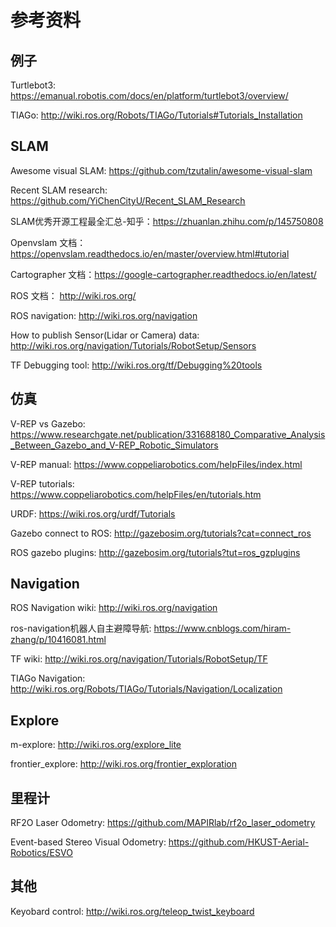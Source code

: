 # 参考资料

## 例子

Turtlebot3: https://emanual.robotis.com/docs/en/platform/turtlebot3/overview/

TIAGo: http://wiki.ros.org/Robots/TIAGo/Tutorials#Tutorials_Installation

## SLAM
Awesome visual SLAM: https://github.com/tzutalin/awesome-visual-slam

Recent SLAM research: https://github.com/YiChenCityU/Recent_SLAM_Research

SLAM优秀开源工程最全汇总-知乎：https://zhuanlan.zhihu.com/p/145750808

Openvslam 文档：https://openvslam.readthedocs.io/en/master/overview.html#tutorial

Cartographer 文档：https://google-cartographer.readthedocs.io/en/latest/

ROS 文档： http://wiki.ros.org/

ROS navigation: http://wiki.ros.org/navigation

How to publish Sensor(Lidar or Camera) data: http://wiki.ros.org/navigation/Tutorials/RobotSetup/Sensors

TF Debugging tool: http://wiki.ros.org/tf/Debugging%20tools

## 仿真
V-REP vs Gazebo:  https://www.researchgate.net/publication/331688180_Comparative_Analysis_Between_Gazebo_and_V-REP_Robotic_Simulators

V-REP manual: https://www.coppeliarobotics.com/helpFiles/index.html

V-REP tutorials: https://www.coppeliarobotics.com/helpFiles/en/tutorials.htm

URDF: https://wiki.ros.org/urdf/Tutorials

Gazebo connect to ROS: http://gazebosim.org/tutorials?cat=connect_ros

ROS gazebo plugins: http://gazebosim.org/tutorials?tut=ros_gzplugins

## Navigation

ROS Navigation wiki: http://wiki.ros.org/navigation

ros-navigation机器人自主避障导航: https://www.cnblogs.com/hiram-zhang/p/10416081.html

TF wiki: http://wiki.ros.org/navigation/Tutorials/RobotSetup/TF

TIAGo Navigation: http://wiki.ros.org/Robots/TIAGo/Tutorials/Navigation/Localization

## Explore

m-explore: http://wiki.ros.org/explore_lite

frontier_explore: http://wiki.ros.org/frontier_exploration

## 里程计

RF2O Laser Odometry: https://github.com/MAPIRlab/rf2o_laser_odometry

Event-based Stereo Visual Odometry: https://github.com/HKUST-Aerial-Robotics/ESVO


## 其他

Keyobard control: http://wiki.ros.org/teleop_twist_keyboard

